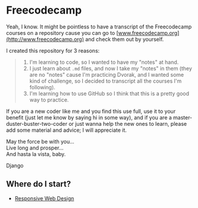 # Freecodecamp

Yeah, I know. It might be pointless to have a transcript of the Freecodecamp courses on a repository cause you can go to [www.freecodecamp.org](http://www.freecodecamp.org) and check them out by yourself.

I created this repository for 3 reasons:

> 1. I'm learning to code, so I wanted to have my "notes" at hand.
> 2. I just learn about `.md` files, and now I take my "notes" in them (they are no "notes" cause I'm practicing Dvorak, and I wanted some kind of challenge, so I decided to transcript all the courses I'm following).
> 3. I'm learning how to use GitHub so I think that this is a pretty good way to practice.

If you are a new coder like me and you find this use full, use it to your benefit (just let me know by saying hi in some way), and if you are a master-duster-buster-two-coder or just wanna help the new ones to learn, please add some material and advice; I will appreciate it.

May the force be with you...<br>
Live long and prosper...<br>
And hasta la vista, baby.

Django

## Where do I start?

* [Responsive Web Design](responsive-web-design.md)
